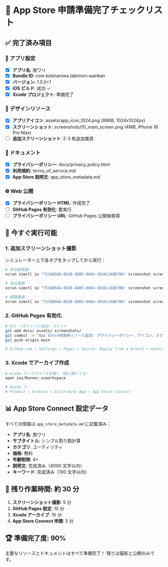 # 🚀 App Store 申請準備完了チェックリスト

## ✅ 完了済み項目

### 📱 **アプリ設定**

- [x] **アプリ名**: 旅ワリ
- [x] **Bundle ID**: com.kokinaniwa.tabimori-warikan
- [x] **バージョン**: 1.0.0+1
- [x] **iOS ビルド**: 成功 ✓
- [x] **Xcode プロジェクト**: 準備完了

### 🎨 **デザインリソース**

- [x] **アプリアイコン**: assets/app_icon_1024.png (89KB, 1024x1024px)
- [x] **スクリーンショット**: screenshots/01_main_screen.png (4MB, iPhone 16 Pro Max)
- [ ] **追加スクリーンショット**: 2-3 枚追加推奨

### 📄 **ドキュメント**

- [x] **プライバシーポリシー**: docs/privacy_policy.html
- [x] **利用規約**: terms_of_service.md
- [x] **App Store 説明文**: app_store_metadata.md

### 🌐 **Web 公開**

- [x] **プライバシーポリシー HTML**: 作成完了
- [ ] **GitHub Pages 有効化**: 要実行
- [ ] **プライバシーポリシー URL**: GitHub Pages 公開後取得

## 🔄 **今すぐ実行可能**

### **1. 追加スクリーンショット撮影**

シミュレーター上で各タブをタップしてから実行：

```bash
# 参加者画面
xcrun simctl io "753AB8AA-6D2B-4DB5-8684-3D3A116BD7B6" screenshot screenshots/02_participants.png

# 支出画面
xcrun simctl io "753AB8AA-6D2B-4DB5-8684-3D3A116BD7B6" screenshot screenshots/03_expenses.png

# 精算画面
xcrun simctl io "753AB8AA-6D2B-4DB5-8684-3D3A116BD7B6" screenshot screenshots/04_settlement.png
```

### **2. GitHub Pages 有効化**

```bash
# Git リポジトリに追加・コミット
git add docs/ assets/ screenshots/
git commit -m "App Store申請用リソース追加: プライバシーポリシー、アイコン、スクリーンショット"
git push origin main

# GitHub.com > Settings > Pages > Source: Deploy from a branch > main/docs
```

### **3. Xcode でアーカイブ作成**

```bash
# Xcode ワークスペースを開く（既に開いてる）
open ios/Runner.xcworkspace

# Xcode で：
# Product → Archive → Distribute App → App Store Connect
```

## 📊 **App Store Connect 設定データ**

すべての情報は `app_store_metadata.md` に記載済み：

- **アプリ名**: 旅ワリ
- **サブタイトル**: シンプル割り勘計算
- **カテゴリ**: ユーティリティ
- **価格**: 無料
- **年齢制限**: 4+
- **説明文**: 完成済み（4000 文字以内）
- **キーワード**: 完成済み（100 文字以内）

## 🎯 **残り作業時間: 約 30 分**

1. **スクリーンショット撮影**: 5 分
2. **GitHub Pages 設定**: 10 分
3. **Xcode アーカイブ**: 10 分
4. **App Store Connect 申請**: 5 分

## 🏆 **準備完了度: 90%**

主要なリソースとドキュメントはすべて準備完了！
残りは撮影と公開のみです。
